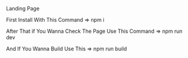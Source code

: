 Landing Page


First Install With This Command => npm i

After That if You Wanna Check The Page Use This Command => npm run dev

And If You Wanna Build Use This => npm run build

